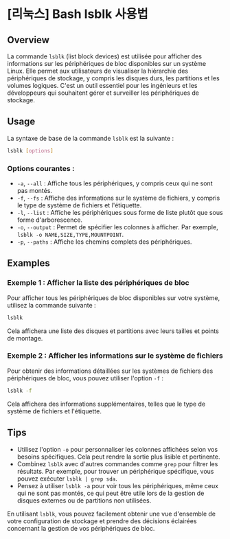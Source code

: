 # [리눅스] Bash lsblk 사용법

## Overview
La commande `lsblk` (list block devices) est utilisée pour afficher des informations sur les périphériques de bloc disponibles sur un système Linux. Elle permet aux utilisateurs de visualiser la hiérarchie des périphériques de stockage, y compris les disques durs, les partitions et les volumes logiques. C'est un outil essentiel pour les ingénieurs et les développeurs qui souhaitent gérer et surveiller les périphériques de stockage.

## Usage
La syntaxe de base de la commande `lsblk` est la suivante :

```bash
lsblk [options]
```

### Options courantes :
- `-a`, `--all` : Affiche tous les périphériques, y compris ceux qui ne sont pas montés.
- `-f`, `--fs` : Affiche des informations sur le système de fichiers, y compris le type de système de fichiers et l'étiquette.
- `-l`, `--list` : Affiche les périphériques sous forme de liste plutôt que sous forme d'arborescence.
- `-o`, `--output` : Permet de spécifier les colonnes à afficher. Par exemple, `lsblk -o NAME,SIZE,TYPE,MOUNTPOINT`.
- `-p`, `--paths` : Affiche les chemins complets des périphériques.

## Examples
### Exemple 1 : Afficher la liste des périphériques de bloc
Pour afficher tous les périphériques de bloc disponibles sur votre système, utilisez la commande suivante :

```bash
lsblk
```

Cela affichera une liste des disques et partitions avec leurs tailles et points de montage.

### Exemple 2 : Afficher les informations sur le système de fichiers
Pour obtenir des informations détaillées sur les systèmes de fichiers des périphériques de bloc, vous pouvez utiliser l'option `-f` :

```bash
lsblk -f
```

Cela affichera des informations supplémentaires, telles que le type de système de fichiers et l'étiquette.

## Tips
- Utilisez l'option `-o` pour personnaliser les colonnes affichées selon vos besoins spécifiques. Cela peut rendre la sortie plus lisible et pertinente.
- Combinez `lsblk` avec d'autres commandes comme `grep` pour filtrer les résultats. Par exemple, pour trouver un périphérique spécifique, vous pouvez exécuter `lsblk | grep sda`.
- Pensez à utiliser `lsblk -a` pour voir tous les périphériques, même ceux qui ne sont pas montés, ce qui peut être utile lors de la gestion de disques externes ou de partitions non utilisées.

En utilisant `lsblk`, vous pouvez facilement obtenir une vue d'ensemble de votre configuration de stockage et prendre des décisions éclairées concernant la gestion de vos périphériques de bloc.